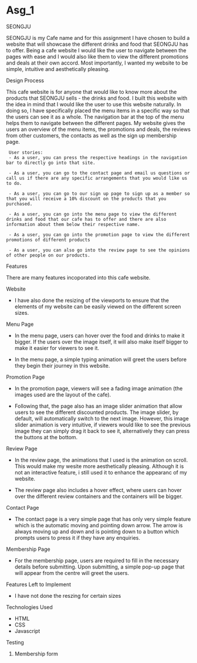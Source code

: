 # Asg_1

SEONGJU

SEONGJU is my Cafe name and for this assignment I have chosen to build a website that will showcase the different drinks and food that SEONGJU has to offer. Being a cafe website I would like the user to navigate between the pages with ease and I would also like them to view the different promotions and deals at their own accord. Most importantly, I wanted my website to be simple, intuitive and aesthetically pleasing.

Design Process

This cafe website is for anyone that would like to know more about the products that SEONGJU sells - the drinks and food. I built this website with the idea in mind that I would like the user to use this website naturally. In doing so, I have specifically placed the menu items in a specific way so that the users can see it as a whole. The navigation bar at the top of the menu helps them to navigate between the different pages. My website gives the users an overview of the menu items, the promotions and deals, the reviews from other customers, the contacts as well as the sign up membership page.

     User stories:
     - As a user, you can press the respective headings in the navigation bar to directly go into that site.

     - As a user, you can go to the contact page and email us questions or call us if there are any specific arrangements that you would like us to do.

     - As a user, you can go to our sign up page to sign up as a member so that you will receive a 10% discount on the products that you purchased.

     - As a user, you can go into the menu page to view the different drinks and food that our cafe has to offer and there are also information about them below their respective name.

     - As a user, you can go into the promotion page to view the different promotions of different products

     - As a user, you can also go into the review page to see the opinions of other people on our products.

Features

There are many features incoporated into this cafe website.

Website

- I have also done the resizing of the viewports to ensure that the elements of my website can be easily viewed on the different screen sizes.

Menu Page

- In the menu page, users can hover over the food and drinks to make it bigger. If the users over the image itself, it will also make itself bigger to make it easier for viewers to see it.

- In the menu page, a simple typing animation will greet the users before they begin their journey in this website.

Promotion Page

- In the promotion page, viewers will see a fading image animation (the images used are the layout of the cafe).

- Following that, the page also has an image slider animation that allow users to see the different discounted products. The image slider, by default, will automatically switch to the next image. However, this image slider animation is very intuitive, if viewers would like to see the previous image they can simply drag it back to see it, alternatively they can press the buttons at the bottom.

Review Page

- In the review page, the animations that I used is the animation on scroll. This would make my wesite more aesthetically pleasing. Although it is not an interactive feature, i still used it to enhance the appearanc of my website.

- The review page also includes a hover effect, where users can hover over the different review containers and the containers will be bigger.

Contact Page

- The contact page is a very simple page that has only very simple feature which is the automatic moving and pointing down arrow. The arrow is always moving up and down and is pointing down to a button which prompts users to press it if they have any enquiries.

Membership Page

- For the membership page, users are required to fill in the necessary details before submitting. Upon submitting, a simple pop-up page that will appear from the centre will greet the users.

Features Left to Implement

- I have not done the reszing for certain sizes

Technologies Used

- HTML
- CSS
- Javascript

Testing

1. Membership form
